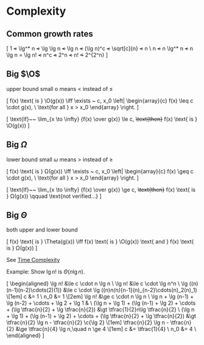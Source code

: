 # Complexity

## Common growth rates
\[
  1 ~~<~~ \lg^* n ~~<~~ \lg \lg n ~~<~~ \lg n ~~<~~ (\lg n)^c ~~<~~ \sqrt[c]{n} ~~<~~ n \\
  n ~~<~~ n \lg^* n ~~<~~ n \lg n = \lg n! ~~<~~ n^c  ~~<~~ 2^n ~~<~~ n! ~~<~~ 2^{2^n}
\]

## Big $\O$
upper bound
small $\text{o}$ means $<$ instead of $\leq$

\[
  f(x) \text{ is } \O(g(x)) \iff \exists ~ c, x_0
  \left|
  \begin{array}{c}
    f(x) \leq c \cdot g(x), \\
    \text{for all } x > x_0
  \end{array}
  \right.
\]

\[
  \text{If}~~ \lim_{x \to \infty} {f(x) \over g(x)} \le c, ~~\text{then}~~ f(x) \text{ is } \O(g(x))
\]

## Big $Ω$
lower bound
small $\omega$ means $>$ instead of $\geq$

\[
  f(x) \text{ is } Ω(g(x)) \iff \exists ~ c, x_0
  \left|
  \begin{array}{c}
    f(x) \geq c \cdot g(x), \\
    \text{for all } x > x_0
  \end{array}
  \right.
\]

\[
  \text{If}~~ \lim_{x \to \infty} {f(x) \over g(x)} \ge c, ~~\text{then}~~ f(x) \text{ is } Ω(g(x))
  \qquad \text{not verified...}
\]

## Big $Θ$
both upper and lower bound

\[
  f(x) \text{ is } \Theta(g(x)) \iff
  f(x) \text{ is } \O(g(x)) \text{ and } f(x) \text{ is } Ω(g(x))
\]

See [Time Complexity](https://en.wikipedia.org/wiki/Time_complexity)

Example: Show $\lg n!$ is $\Theta(n \lg n)$.

\[
  \begin{aligned}
    \lg n! &\le c \cdot n \lg n \\
    \lg n! &\le c \cdot \lg n^n \\
    \lg ((n)(n-1)(n-2)\cdots(2)(1)) &\le c \cdot \lg ((n)_n(n)_{n-1}(n)_{n-2}\cdots(n)_2(n)_1) \\[1em]
    c &= 1 \\
    n_0 &= 1 \\[2em]
    \lg n! &\ge c \cdot n \lg n \\
    \lg n + \lg (n-1) + \lg (n-2) + \cdots + \lg 2 + \lg 1 & \\
    (\lg n + \lg 1) + (\lg (n-1) + \lg 2) + \cdots + (\lg \tfrac{n}{2} + \lg \tfrac{n}{2})
      &\gt \tfrac{1}{2}n\lg \tfrac{n}{2} \\
    (\lg n + \lg 1) + (\lg (n-1) + \lg 2) + \cdots + (\lg \tfrac{n}{2} + \lg \tfrac{n}{2})
      &\gt \tfrac{n}{2} \lg n - \tfrac{n}{2} \c{\lg 2} \\[1em]
    \tfrac{n}{2} \lg n - \tfrac{n}{2} &\ge \tfrac{n}{4} \lg n,\quad n \ge 4 \\[1em]
    c &= \tfrac{1}{4} \\
    n_0 &= 4 \\
  \end{aligned}
\]

